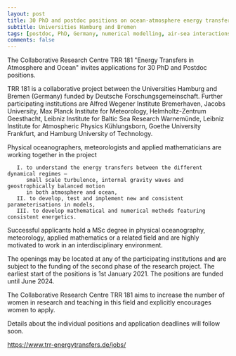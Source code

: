 ```yaml
---
layout: post
title: 30 PhD and postdoc positions on ocean-atmosphere energy transfers in Germany
subtitle: Universities Hamburg and Bremen
tags: [postdoc, PhD, Germany, numerical modelling, air-sea interactions, turbulence, parameterization]
comments: false
---
```

The Collaborative Research Centre TRR 181 "Energy Transfers in Atmosphere and Ocean" invites applications for 30 PhD and Postdoc positions.

TRR 181 is a collaborative project between the Universities Hamburg and Bremen (Germany) funded by Deutsche Forschungsgemeinschaft. Further participating institutions are Alfred Wegener Institute Bremerhaven, Jacobs University, Max Planck Institute for Meteorology, Helmholtz-Zentrum Geesthacht, Leibniz Institute for Baltic Sea Research Warnemünde, Leibniz Institute for Atmospheric Physics Kühlungsborn, Goethe University Frankfurt, and Hamburg University of Technology.

Physical oceanographers, meteorologists and applied mathematicians are working together in the project

       I. to understand the energy transfers between the different dynamical regimes –
          small scale turbulence, internal gravity waves and geostrophically balanced motion
          in both atmosphere and ocean,
       II. to develop, test and implement new and consistent parameterisations in models,
       III. to develop mathematical and numerical methods featuring consistent energetics.

Successful applicants hold a MSc degree in physical oceanography, meteorology, applied mathematics or a related field and are highly motivated to work in an interdisciplinary environment.

The openings may be located at any of the participating institutions and are subject to the funding of the second phase of the research project. The earliest start of the positions is 1st January 2021. The positions are funded until June 2024.

The Collaborative Research Centre TRR 181 aims to increase the number of women in research and teaching in this field and explicitly encourages women to apply.

Details about the individual positions and application deadlines will follow soon.

https://www.trr-energytransfers.de/jobs/
